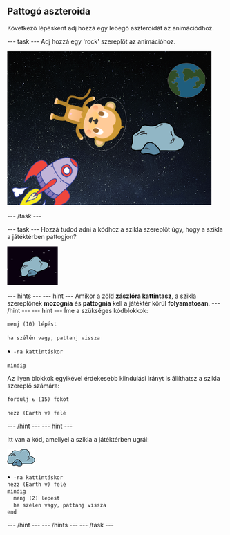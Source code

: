 ## Pattogó aszteroida

Következő lépésként adj hozzá egy lebegő aszteroidát az animációdhoz.

\--- task \--- Adj hozzá egy 'rock' szereplőt az animációhoz.

![Egy szikla szereplő hozzáadása](images/space-rock-sprite.png)

\--- /task \---

\--- task \--- Hozzá tudod adni a kódhoz a szikla szereplőt úgy, hogy a szikla a játéktérben pattogjon?

![Egy pattogó szikla tesztelése](images/space-bounce-test.png)

\--- hints \--- \--- hint \--- Amikor a zöld **zászlóra kattintasz**, a szikla szereplőnek **mozognia** és **pattognia** kell a játéktér körül **folyamatosan**. \--- /hint \--- \--- hint \--- Íme a szükséges kódblokkok:

```blocks3
menj (10) lépést

ha szélén vagy, pattanj vissza

⚑ -ra kattintáskor

mindig
```

Az ilyen blokkok egyikével érdekesebb kiindulási irányt is állíthatsz a szikla szereplő számára:

```blocks3
fordulj ↻ (15) fokot

nézz (Earth v) felé
```

\--- /hint \--- \--- hint \---

Itt van a kód, amellyel a szikla a játéktérben ugrál:

![Szikla szereplő](images/sprite-rock.png)

```blocks3
⚑ -ra kattintáskor
nézz (Earth v) felé
mindig 
  menj (2) lépést
  ha szélen vagy, pattanj vissza
end
```

\--- /hint \--- \--- /hints \--- \--- /task \---